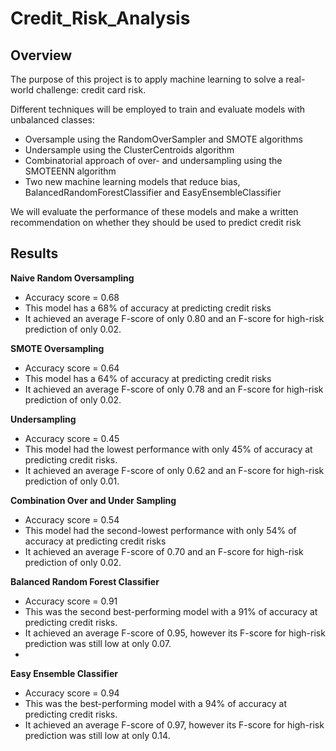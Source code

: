 # Credit_Risk_Analysis

## Overview

The purpose of this project is to apply machine learning to solve a real-world challenge: credit card risk. 

Different techniques will be employed to train and evaluate models with unbalanced classes: 

- Oversample using the RandomOverSampler and SMOTE algorithms
- Undersample using the ClusterCentroids algorithm
- Combinatorial approach of over- and undersampling using the SMOTEENN algorithm
- Two new machine learning models that reduce bias, BalancedRandomForestClassifier and EasyEnsembleClassifier

We will evaluate the performance of these models and make a written recommendation on whether they should be used to predict credit risk

## Results 

**Naive Random Oversampling**
- Accuracy score = 0.68
- This model has a 68% of accuracy at predicting credit risks
- It achieved an average F-score of only 0.80 and an F-score for high-risk prediction of only 0.02.

**SMOTE Oversampling**
- Accuracy score = 0.64
- This model has a 64% of accuracy at predicting credit risks
- It achieved an average F-score of only 0.78 and an F-score for high-risk prediction of only 0.02.

**Undersampling**
- Accuracy score = 0.45
- This model had the lowest performance with only 45% of accuracy at predicting credit risks.
- It achieved an average F-score of only 0.62 and an F-score for high-risk prediction of only 0.01.

**Combination Over and Under Sampling**
- Accuracy score = 0.54
- This model had the second-lowest performance with only 54% of accuracy at predicting credit risks
- It achieved an average F-score of 0.70 and an F-score for high-risk prediction of only 0.02.

**Balanced Random Forest Classifier**
- Accuracy score = 0.91
- This was the second best-performing model with a 91% of accuracy at predicting credit risks.
- It achieved an average F-score of 0.95, however its F-score for high-risk prediction was still low at only 0.07.
- 
**Easy Ensemble Classifier**
- Accuracy score = 0.94
- This was the best-performing model with a 94% of accuracy at predicting credit risks.
- It achieved an average F-score of 0.97, however its F-score for high-risk prediction was still low at only 0.14.

